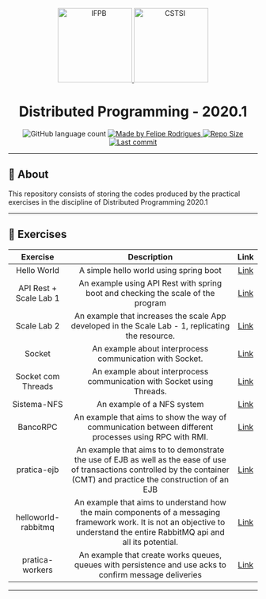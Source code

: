 <p align="center">
  <a href="https://www.ifpb.edu.br/">
    <img alt="IFPB" src="https://avatars0.githubusercontent.com/u/2523928?s=400&v=4" width=150 >
  </a>
  
  <a href="https://estudante.ifpb.edu.br/cursos/39">
  <img alt="CSTSI" src="https://henrifrade.github.io/Marvelist/images/others/TSI.svg" width=150>
  </a>
</p>

<h1 align="center">
   Distributed Programming - 2020.1
</h1>

<p align="center">
  <img alt="GitHub language count" src="https://img.shields.io/github/languages/count/felipersdf/distributed-programming?color=%23FF0000">

  <a href="https://github.com/felipersdf">
    <img alt="Made by Felipe Rodrigues" src="https://img.shields.io/badge/made%20by-Felipe Rodrigues-%2304D361?color=%23FF0000">
  </a>

  <a href="https://github.com/felipersdf/GoStack/stargazers">
    <img alt="Repo Size" src="https://img.shields.io/github/repo-size/felipersdf/distributed-programming?color=%23FF0000">
  </a>
  
  <a href="https://github.com/felipersdf/distributed-programming">
    <img alt="Last commit" src="https://img.shields.io/github/last-commit/felipersdf/distributed-programming?color=%23FF0000">
  </a>
</p>

---

## :notebook: About

This repository consists of storing the codes produced by the practical exercises in the discipline of Distributed Programming 2020.1

---

## :paperclip: Exercises

|        Exercise        |                                                                                Description                                                                                 |                                             Link                                              |
| :--------------------: | :------------------------------------------------------------------------------------------------------------------------------------------------------------------------: | :-------------------------------------------------------------------------------------------: |
|      Hello World       |                                                                   A simple hello world using spring boot                                                                   |     [Link](https://github.com/felipersdf/distributed-programming/tree/master/HelloWorld)      |
| API Rest + Scale Lab 1 |                                              An example using API Rest with spring boot and checking the scale of the program                                              |   [Link](https://github.com/felipersdf/distributed-programming/tree/master/APIRest-Escala)    |
|      Scale Lab 2       |                                     An example that increases the scale App developed in the Scale Lab - 1, replicating the resource.                                      |      [Link](https://github.com/felipersdf/distributed-programming/tree/master/ScaleLab2)      |
|         Socket         |                                                          An example about interprocess communication with Socket.                                                          |       [Link](https://github.com/felipersdf/distributed-programming/tree/master/Socket)        |
|   Socket com Threads   |                                                   An example about interprocess communication with Socket using Threads.                                                   | [Link](https://github.com/felipersdf/distributed-programming/tree/master/Sockets-com-Threads) |
|      Sistema-NFS       |                                                                         An example of a NFS system                                                                         |     [Link](https://github.com/felipersdf/distributed-programming/tree/master/Sistema-nfs)     |
|        BancoRPC        |                                   An example that aims to show the way of communication between different processes using RPC with RMI.                                    |       [Link](http://github.com/felipersdf/distributed-programming/tree/master/BancoRPC)       |
|      pratica-ejb       | An example that aims to to demonstrate the use of EJB as well as the ease of use of transactions controlled by the container (CMT) and practice the construction of an EJB |     [Link](http://github.com/felipersdf/distributed-programming/tree/master/pratica-ejb)      |
|      helloworld-rabbitmq      | An example that aims to understand how the main components of a messaging framework work. It is not an objective to understand the entire RabbitMQ api and all its potential. |     [Link](http://github.com/felipersdf/distributed-programming/tree/master/helloworld-rabbitmq)      |
|      pratica-workers      | An example that create works queues, queues with persistence and use acks to confirm message deliveries  |     [Link](http://github.com/felipersdf/distributed-programming/tree/master/pratica-workers)      |

---
